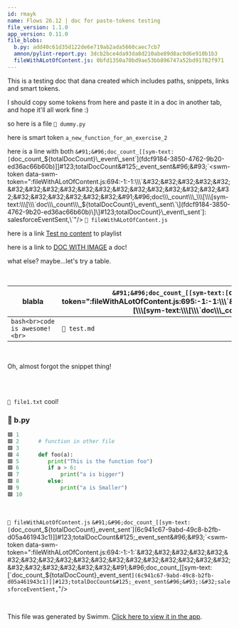 ```yaml
---
id: rmayk
name: Flows 26.12 | doc for paste-tokens testing
file_version: 1.1.0
app_version: 0.11.0
file_blobs:
  b.py: add40c61d35d122de6e719ab2ada5660caec7cb7
  amnon/pylint-report.py: 3dcb2bce4da93da8d210abe89d8ac0d6e910b1b3
  fileWithALotOfContent.js: 0bfd1350a70bd9ae53bb896747a52bd91782f971
---
```


This is a testing doc that dana created which includes paths, snippets, links and smart tokens.

I should copy some tokens from here and paste it in a doc in another tab, and hope it'll all work fine :)

so here is a file `📄 dummy.py`

here is smart token `a_new_function_for_an_exercise_2`<swm-token data-swm-token=":amnon/pylint-report.py:41:2:2:`def&#32;a_new_function_for_an_exercise_2&#40;&#41;:`"/>

here is a line with both `&#91;&#96;doc_count_[[sym-text:[`doc\_count\_${totalDocCount}\_event\_sent`](fdcf9184-3850-4762-9b20-ed36ac66b60b)]]#123;totalDocCount&#125;_event_sent&#96;&#93;`<swm-token data-swm-token=":fileWithALotOfContent.js:694:-1:-1:\\\`&#32;&#32;&#32;&#32;&#32;&#32;&#32;&#32;&#32;&#32;&#32;&#32;&#32;&#32;&#32;&#32;&#32;&#32;&#32;&#32;&#32;&#32;&#32;&#32;&#91;&#96;doc\\\_count\\\_\\\[\\\[sym-text:\\\[\\\`doc\\\_count\\\_${totalDocCount}\\\_event\\\_sent\\\`\\\](fdcf9184-3850-4762-9b20-ed36ac66b60b)\\\]\\\]#123;totalDocCount&#125;\\\_event\\\_sent&#96;&#93;:&#32;salesforceEventSent,\\\`"/> `📄 fileWithALotOfContent.js`

here is a link [Test no content](test-no-content.2el3s.pl.sw.md) to playlist

here is a link to [DOC WITH IMAGE](doc-with-image.15m6g.sw.md) a doc!

what else? maybe...let's try a table.

<br/>

|blabla                            |`&#91;&#96;doc_count_[[sym-text:[`doc\_count\_${totalDocCount}\_date`](895f4208-f16a-4d9c-8329-8c3bba0c9424)]]#123;totalDocCount&#125;_date&#96;&#93;`<swm-token data-swm-token=":fileWithALotOfContent.js:695:-1:-1:\\\`&#32;&#32;&#32;&#32;&#32;&#32;&#32;&#32;&#32;&#32;&#32;&#32;&#32;&#32;&#32;&#32;&#32;&#32;&#32;&#32;&#32;&#32;&#32;&#32;&#91;&#96;doc\\\_count\\\_\\\[\\\[sym-text:\\\[\\\`doc\\\_count\\\_${totalDocCount}\\\_date\\\`\\\](895f4208-f16a-4d9c-8329-8c3bba0c9424)\\\]\\\]#123;totalDocCount&#125;\\\_date&#96;&#93;:&#32;FieldValue.serverTimestamp&#40;&#41;,\\\`"/>|
|----------------------------------|----------------------------------------------------------------------------------------------------------------------------------------------------------------------------------------------------------------------------------------------------------------------------------------------------------------------------------------------------------------------------------------------------------------------------------------------------------------------------------------------------------------------------------------------------------------------------------------------|
|```bash<br>code is awesome!<br>```|`📄 test.md`                                                                                                                                                                                                                                                                                                                                                                                                                                                                                                                                                                                  |

<br/>

Oh, almost forgot the snippet thing!

<br/>

<br/>

`📄 file1.txt` cool!
<!-- NOTE-swimm-snippet: the lines below link your snippet to Swimm -->
### 📄 b.py
```python
🟩 1      
🟩 2      # function in other file
🟩 3      
🟩 4      def foo(a):
🟩 5      	print("This is the function foo")
🟩 6      	if a > 6:
🟩 7      		print("a is bigger")
🟩 8      	else:
🟩 9      		print("a is Smaller")
🟩 10     
```

<br/>

`📄 fileWithALotOfContent.js` `&#91;&#96;doc_count_[[sym-text:[`doc_count_${totalDocCount}_event_sent`](6c941c67-9abd-49c8-b2fb-d05a461943c1)]]#123;totalDocCount&#125;_event_sent&#96;&#93;`<swm-token data-swm-token=":fileWithALotOfContent.js:694:-1:-1:`&#32;&#32;&#32;&#32;&#32;&#32;&#32;&#32;&#32;&#32;&#32;&#32;&#32;&#32;&#32;&#32;&#32;&#32;&#32;&#32;&#32;&#32;&#32;&#32;&#91;&#96;doc_count_[[sym-text:[`doc_count_${totalDocCount}_event_sent`](6c941c67-9abd-49c8-b2fb-d05a461943c1)]]#123;totalDocCount&#125;_event_sent&#96;&#93;:&#32;salesforceEventSent,`"/>

<br/>

This file was generated by Swimm. [Click here to view it in the app](https://swimm-web-app.web.app/repos/Z2l0aHViJTNBJTNBdGVzdC1naXRodWItYXBwJTNBJTNBc3dpbW1pbw==/docs/rmayk).